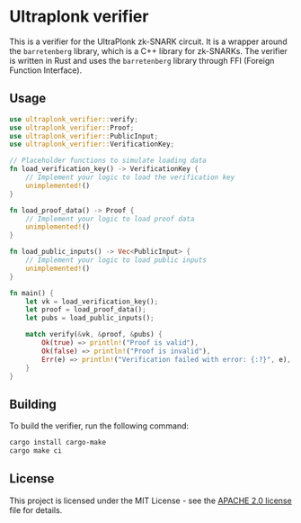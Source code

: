 # Ultraplonk verifier

This is a verifier for the UltraPlonk zk-SNARK circuit. It is a wrapper around the `barretenberg` library, 
which is a C++ library for zk-SNARKs. The verifier is written in Rust and uses the `barretenberg` library 
through FFI (Foreign Function Interface).

## Usage

```rust
use ultraplonk_verifier::verify;
use ultraplonk_verifier::Proof;
use ultraplonk_verifier::PublicInput;
use ultraplonk_verifier::VerificationKey;

// Placeholder functions to simulate loading data
fn load_verification_key() -> VerificationKey {
    // Implement your logic to load the verification key
    unimplemented!()
}

fn load_proof_data() -> Proof {
    // Implement your logic to load proof data
    unimplemented!()
}

fn load_public_inputs() -> Vec<PublicInput> {
    // Implement your logic to load public inputs
    unimplemented!()
}

fn main() {
    let vk = load_verification_key();
    let proof = load_proof_data();
    let pubs = load_public_inputs();

    match verify(&vk, &proof, &pubs) {
        Ok(true) => println!("Proof is valid"),
        Ok(false) => println!("Proof is invalid"),
        Err(e) => println!("Verification failed with error: {:?}", e),
    }
}
```

## Building

To build the verifier, run the following command:

```bash
cargo install cargo-make
cargo make ci
```

## License

This project is licensed under the MIT License - see the [APACHE 2.0 license](LICENSE-APACHE2) file for details.
